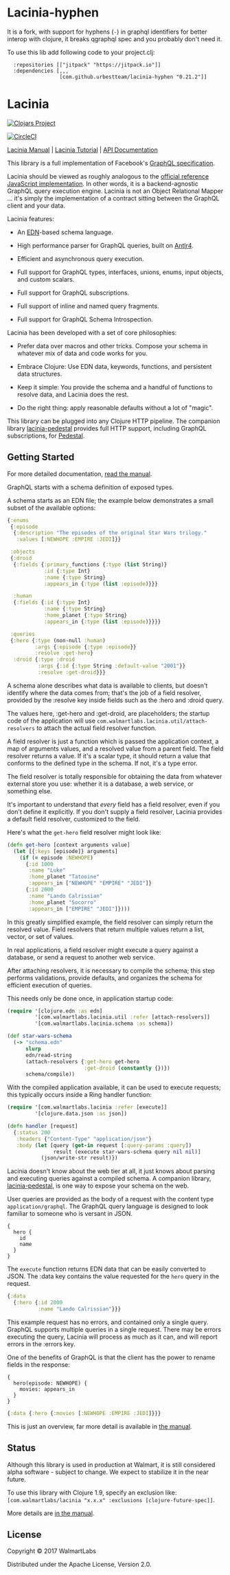 # Lacinia-hyphen 

It is a fork, with support for hyphens (`-`) in graphql identifiers for better interop with clojure, it breaks qgraphql spec and you probably don't need it.

To use this lib add following code to your project.clj:

```
  :repositories [["jitpack" "https://jitpack.io"]]
  :dependencies [,,,
                 [com.github.urbestteam/lacinia-hyphen "0.21.2"]]
```

# Lacinia


[![Clojars Project](https://img.shields.io/clojars/v/com.walmartlabs/lacinia.svg)](https://clojars.org/com.walmartlabs/lacinia)

[![CircleCI](https://circleci.com/gh/walmartlabs/lacinia/tree/master.svg?style=svg)](https://circleci.com/gh/walmartlabs/lacinia/tree/master)

[Lacinia Manual](http://lacinia.readthedocs.io/en/latest/) |
[Lacinia Tutorial](http://lacinia.readthedocs.io/en/latest/tutorial) |
[API Documentation](http://walmartlabs.github.io/lacinia/)

This library is a full implementation of
Facebook's [GraphQL specification](https://facebook.github.io/graphql).

Lacinia should be viewed as roughly analogous to the
[official reference JavaScript implementation](https://github.com/graphql/graphql-js/).
In other words, it is a backend-agnostic GraphQL query execution engine.
Lacinia is not an Object Relational Mapper ... it's simply the implementation of a contract
sitting between the GraphQL client and your data.

Lacinia features:

- An [EDN](https://github.com/edn-format/edn)-based schema language.

- High performance parser for GraphQL queries, built on [Antlr4](http://www.antlr.org/).

- Efficient and asynchronous query execution.

- Full support for GraphQL types, interfaces, unions, enums, input objects, and custom scalars.

- Full support for GraphQL subscriptions.

- Full support of inline and named query fragments.

- Full support for GraphQL Schema Introspection.

Lacinia has been developed with a set of core philosophies:

- Prefer data over macros and other tricks. Compose your schema in whatever mix of data and code works for you.

- Embrace Clojure: Use EDN data, keywords, functions, and persistent data structures.

- Keep it simple: You provide the schema and a handful of functions to resolve data, and Lacinia does the rest.

- Do the right thing: apply reasonable defaults without a lot of "magic".

This library can be plugged into any Clojure HTTP pipeline.
The companion library [lacinia-pedestal](https://github.com/walmartlabs/lacinia-pedestal) provides
full HTTP support, including GraphQL subscriptions, for [Pedestal](https://github.com/pedestal/pedestal).

## Getting Started

For more detailed documentation, [read the manual](http://lacinia.readthedocs.io/en/latest/).

GraphQL starts with a schema definition of exposed types.

A schema starts as an EDN file; the example below demonstrates a small subset
of the available options:

```clojure
{:enums
 {:episode
  {:description "The episodes of the original Star Wars trilogy."
   :values [:NEWHOPE :EMPIRE :JEDI]}}

 :objects
 {:droid
  {:fields {:primary_functions {:type (list String)}
            :id {:type Int}
            :name {:type String}
            :appears_in {:type (list :episode)}}}

  :human
  {:fields {:id {:type Int}
            :name {:type String}
            :home_planet {:type String}
            :appears_in {:type (list :episode)}}}}

 :queries
 {:hero {:type (non-null :human)
         :args {:episode {:type :episode}}
         :resolve :get-hero}
  :droid {:type :droid
          :args {:id {:type String :default-value "2001"}}
          :resolve :get-droid}}}
```


A schema alone describes what data is available to clients, but doesn't identify where
the data comes from; that's the job of a field resolver, provided by the
:resolve key inside fields such as the :hero and :droid query.

The values here, :get-hero and :get-droid, are placeholders; the startup code
of the application will use
`com.walmartlabs.lacinia.util/attach-resolvers` to attach the actual
field resolver function.

A field resolver is just a function which is passed the application context,
a map of arguments values, and a resolved value from a
parent field.
The field resolver returns a value. If it's a scalar type, it should return a value
that conforms to the defined type in the schema.
If not, it's a type error.

The field resolver is totally responsible for obtaining the data from whatever
external store you use: whether it is a database, a web service, or something
else.

It's important to understand that _every_ field has a field resolver, even if
you don't define it explicitly.  If you don't supply a field resolver,
Lacinia provides a default field resolver, customized to the field.

Here's what the `get-hero` field resolver might look like:

```clojure
(defn get-hero [context arguments value]
  (let [{:keys [episode]} arguments]
    (if (= episode :NEWHOPE)
      {:id 1000
       :name "Luke"
       :home_planet "Tatooine"
       :appears_in ["NEWHOPE" "EMPIRE" "JEDI"]}
      {:id 2000
       :name "Lando Calrissian"
       :home_planet "Socorro"
       :appears_in ["EMPIRE" "JEDI"]})))
```

In this greatly simplified example, the field resolver can simply return the resolved value.
Field resolvers that return multiple values return a list, vector, or set of values.

In real applications, a field resolver might execute a query against a database,
or send a request to another web service.

After attaching resolvers, it is necessary to compile the schema; this
step performs validations, provide defaults, and organizes the schema
for efficient execution of queries.

This needs only be done once, in application startup code:


```clojure
(require '[clojure.edn :as edn]
         '[com.walmartlabs.lacinia.util :refer [attach-resolvers]]
         '[com.walmartlabs.lacinia.schema :as schema])

(def star-wars-schema
  (-> "schema.edn"
      slurp
      edn/read-string
      (attach-resolvers {:get-hero get-hero
                         :get-droid (constantly {})})
      schema/compile))
```

With the compiled application available, it can be used to execute
requests; this typically occurs inside a Ring handler function:

```clojure
(require '[com.walmartlabs.lacinia :refer [execute]]
         '[clojure.data.json :as json])

(defn handler [request]
  {:status 200
   :headers {"Content-Type" "application/json"}
   :body (let [query (get-in request [:query-params :query])
               result (execute star-wars-schema query nil nil)]
           (json/write-str result)})
```

Lacinia doesn't know about the web tier at all, it just knows about
parsing and executing queries against a compiled schema.
A companion library, [lacinia-pedestal](https://github.com/walmartlabs/lacinia-pedestal),
is one way to expose your schema on the web.

User queries are provided as the body of a request with the content type `application/graphql`.
The GraphQL query language is designed to look familiar to someone who is versant in JSON.

```
{
  hero {
    id
    name
  }
}
```


The `execute` function returns EDN data that can be easily converted to JSON.
The :data key contains the value requested for the `hero` query in the request.

```clojure
{:data
  {:hero {:id 2000
          :name "Lando Calrissian"}}}
```

This example request has no errors, and contained only a single query.
GraphQL supports multiple queries in a single request.
There may be errors executing the query, Lacinia will process as much as
it can, and will report errors in the :errors key.

One of the benefits of GraphQL is that the client has the power to rename
fields in the response:

```
{
  hero(episode: NEWHOPE) {
    movies: appears_in
  }
}
```

```clojure
{:data {:hero {:movies [:NEWHOPE :EMPIRE :JEDI]}}}
```

This is just an overview, far more detail is available
in [the manual](http://lacinia.readthedocs.io/en/latest/).

## Status

Although this library is used in production at Walmart, it is
still considered alpha software - subject to change.
We expect to stabilize it in the near future.

To use this library with Clojure 1.9, specify an exclusion like:
`[com.walmartlabs/lacinia "x.x.x" :exclusions [clojure-future-spec]]`.

More details are [in the manual](http://lacinia.readthedocs.io/en/latest/clojure.html).

## License

Copyright © 2017 WalmartLabs

Distributed under the Apache License, Version 2.0.
